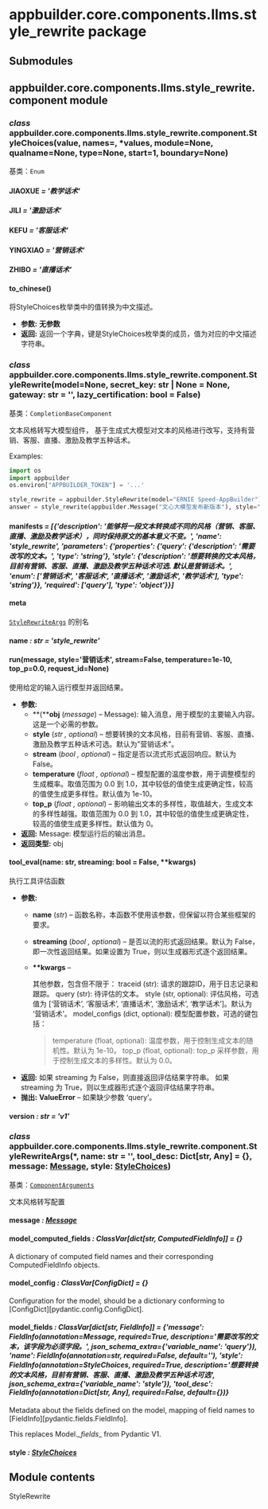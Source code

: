 # appbuilder.core.components.llms.style_rewrite package

## Submodules

## appbuilder.core.components.llms.style_rewrite.component module

### *class* appbuilder.core.components.llms.style_rewrite.component.StyleChoices(value, names=<not given>, \*values, module=None, qualname=None, type=None, start=1, boundary=None)

基类：`Enum`

#### JIAOXUE *= '教学话术'*

#### JILI *= '激励话术'*

#### KEFU *= '客服话术'*

#### YINGXIAO *= '营销话术'*

#### ZHIBO *= '直播话术'*

#### to_chinese()

将StyleChoices枚举类中的值转换为中文描述。

* **参数:**
  **无参数**
* **返回:**
  返回一个字典，键是StyleChoices枚举类的成员，值为对应的中文描述字符串。

### *class* appbuilder.core.components.llms.style_rewrite.component.StyleRewrite(model=None, secret_key: str | None = None, gateway: str = '', lazy_certification: bool = False)

基类：`CompletionBaseComponent`

文本风格转写大模型组件， 基于生成式大模型对文本的风格进行改写，支持有营销、客服、直播、激励及教学五种话术。

Examples:

```python
import os
import appbuilder
os.environ["APPBUILDER_TOKEN"] = '...'

style_rewrite = appbuilder.StyleRewrite(model="ERNIE Speed-AppBuilder")
answer = style_rewrite(appbuilder.Message("文心大模型发布新版本"), style="激励话术")
```

#### manifests *= [{'description': '能够将一段文本转换成不同的风格（营销、客服、直播、激励及教学话术），同时保持原文的基本意义不变。', 'name': 'style_rewrite', 'parameters': {'properties': {'query': {'description': '需要改写的文本。', 'type': 'string'}, 'style': {'description': '想要转换的文本风格，目前有营销、客服、直播、激励及教学五种话术可选. 默认是营销话术。', 'enum': ['营销话术', '客服话术', '直播话术', '激励话术', '教学话术'], 'type': 'string'}}, 'required': ['query'], 'type': 'object'}}]*

#### meta

[`StyleRewriteArgs`](#appbuilder.core.components.llms.style_rewrite.component.StyleRewriteArgs) 的别名

#### name *: str* *= 'style_rewrite'*

#### run(message, style='营销话术', stream=False, temperature=1e-10, top_p=0.0, request_id=None)

使用给定的输入运行模型并返回结果。

* **参数:**
  * **(****obj** (*message*) – Message): 输入消息，用于模型的主要输入内容。这是一个必需的参数。
  * **style** (*str* *,* *optional*) – 想要转换的文本风格，目前有营销、客服、直播、激励及教学五种话术可选。默认为”营销话术”。
  * **stream** (*bool* *,* *optional*) – 指定是否以流式形式返回响应。默认为 False。
  * **temperature** (*float* *,* *optional*) – 模型配置的温度参数，用于调整模型的生成概率。取值范围为 0.0 到 1.0，其中较低的值使生成更确定性，较高的值使生成更多样性。默认值为 1e-10。
  * **top_p** (*float* *,* *optional*) – 影响输出文本的多样性，取值越大，生成文本的多样性越强。取值范围为 0.0 到 1.0，其中较低的值使生成更确定性，较高的值使生成更多样性。默认值为 0。
* **返回:**
  Message: 模型运行后的输出消息。
* **返回类型:**
  obj

#### tool_eval(name: str, streaming: bool = False, \*\*kwargs)

执行工具评估函数

* **参数:**
  * **name** (*str*) – 函数名称，本函数不使用该参数，但保留以符合某些框架的要求。
  * **streaming** (*bool* *,* *optional*) – 是否以流的形式返回结果。默认为 False，即一次性返回结果。如果设置为 True，则以生成器形式逐个返回结果。
  * **\*\*kwargs** – 

    其他参数，包含但不限于：
    traceid (str): 请求的跟踪ID，用于日志记录和跟踪。
    query (str): 待评估的文本。
    style (str, optional): 评估风格，可选值为 [‘营销话术’, ‘客服话术’, ‘直播话术’, ‘激励话术’, ‘教学话术’]。默认为 ‘营销话术’。
    model_configs (dict, optional): 模型配置参数，可选的键包括：
    > temperature (float, optional): 温度参数，用于控制生成文本的随机性。默认为 1e-10。
    > top_p (float, optional): top_p 采样参数，用于控制生成文本的多样性。默认为 0.0。
* **返回:**
  如果 streaming 为 False，则直接返回评估结果字符串。
  如果 streaming 为 True，则以生成器形式逐个返回评估结果字符串。
* **抛出:**
  **ValueError** – 如果缺少参数 ‘query’。

#### version *: str* *= 'v1'*

### *class* appbuilder.core.components.llms.style_rewrite.component.StyleRewriteArgs(\*, name: str = '', tool_desc: Dict[str, Any] = {}, message: [Message](appbuilder.core.md#appbuilder.core.message.Message), style: [StyleChoices](#appbuilder.core.components.llms.style_rewrite.component.StyleChoices))

基类：[`ComponentArguments`](appbuilder.core.md#appbuilder.core.component.ComponentArguments)

文本风格转写配置

#### message *: [Message](appbuilder.core.md#appbuilder.core.message.Message)*

#### model_computed_fields *: ClassVar[dict[str, ComputedFieldInfo]]* *= {}*

A dictionary of computed field names and their corresponding ComputedFieldInfo objects.

#### model_config *: ClassVar[ConfigDict]* *= {}*

Configuration for the model, should be a dictionary conforming to [ConfigDict][pydantic.config.ConfigDict].

#### model_fields *: ClassVar[dict[str, FieldInfo]]* *= {'message': FieldInfo(annotation=Message, required=True, description='需要改写的文本，该字段为必须字段。', json_schema_extra={'variable_name': 'query'}), 'name': FieldInfo(annotation=str, required=False, default=''), 'style': FieldInfo(annotation=StyleChoices, required=True, description='想要转换的文本风格，目前有营销、客服、直播、激励及教学五种话术可选', json_schema_extra={'variable_name': 'style'}), 'tool_desc': FieldInfo(annotation=Dict[str, Any], required=False, default={})}*

Metadata about the fields defined on the model,
mapping of field names to [FieldInfo][pydantic.fields.FieldInfo].

This replaces Model._\_fields_\_ from Pydantic V1.

#### style *: [StyleChoices](#appbuilder.core.components.llms.style_rewrite.component.StyleChoices)*

## Module contents

StyleRewrite
